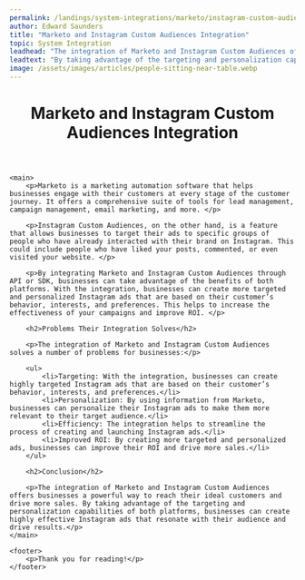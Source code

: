 ```yaml
---
permalink: /landings/system-integrations/marketo/instagram-custom-audiences
author: Edward Saunders
title: "Marketo and Instagram Custom Audiences Integration"
topic: System Integration
leadhead: "The integration of Marketo and Instagram Custom Audiences offers businesses a powerful way to reach their ideal customers and drive more sales"
leadtext: "By taking advantage of the targeting and personalization capabilities of both platforms, businesses can create highly effective Instagram ads that resonate with their audience and drive results."
image: /assets/images/articles/people-sitting-near-table.webp
---
```

<div class="arttext">
	<header>
		<h1>Marketo and Instagram Custom Audiences Integration</h1>
	</header>

	<main>
		<p>Marketo is a marketing automation software that helps businesses engage with their customers at every stage of the customer journey. It offers a comprehensive suite of tools for lead management, campaign management, email marketing, and more. </p>

		<p>Instagram Custom Audiences, on the other hand, is a feature that allows businesses to target their ads to specific groups of people who have already interacted with their brand on Instagram. This could include people who have liked your posts, commented, or even visited your website. </p>

		<p>By integrating Marketo and Instagram Custom Audiences through API or SDK, businesses can take advantage of the benefits of both platforms. With the integration, businesses can create more targeted and personalized Instagram ads that are based on their customer’s behavior, interests, and preferences. This helps to increase the effectiveness of your campaigns and improve ROI. </p>

		<h2>Problems Their Integration Solves</h2>

		<p>The integration of Marketo and Instagram Custom Audiences solves a number of problems for businesses:</p>

		<ul>
			<li>Targeting: With the integration, businesses can create highly targeted Instagram ads that are based on their customer’s behavior, interests, and preferences.</li>
			<li>Personalization: By using information from Marketo, businesses can personalize their Instagram ads to make them more relevant to their target audience.</li>
			<li>Efficiency: The integration helps to streamline the process of creating and launching Instagram ads.</li>
			<li>Improved ROI: By creating more targeted and personalized ads, businesses can improve their ROI and drive more sales.</li>
		</ul>

		<h2>Conclusion</h2>

		<p>The integration of Marketo and Instagram Custom Audiences offers businesses a powerful way to reach their ideal customers and drive more sales. By taking advantage of the targeting and personalization capabilities of both platforms, businesses can create highly effective Instagram ads that resonate with their audience and drive results.</p>
	</main>

	<footer>
		<p>Thank you for reading!</p>
	</footer>

</div>